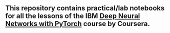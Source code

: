 ## This repository contains practical/lab notebooks for all the lessons of the IBM [Deep Neural Networks with PyTorch](https://www.coursera.org/learn/deep-neural-networks-with-pytorch) course by Coursera.
